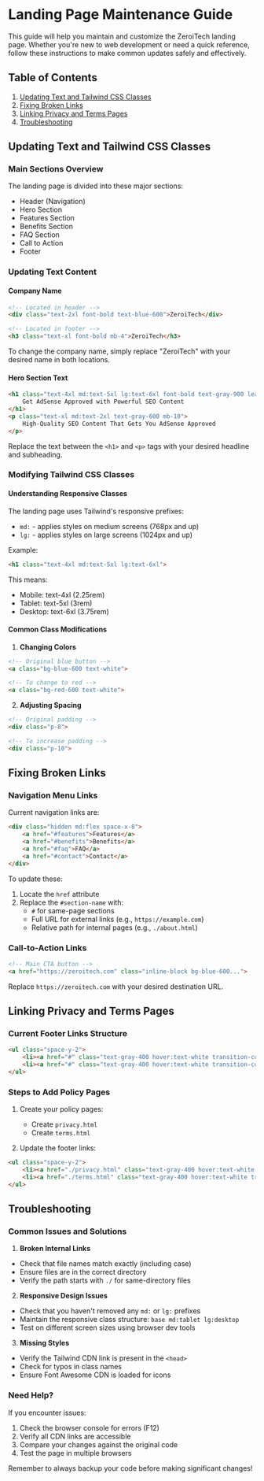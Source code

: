# Landing Page Maintenance Guide

This guide will help you maintain and customize the ZeroiTech landing page. Whether you're new to web development or need a quick reference, follow these instructions to make common updates safely and effectively.

## Table of Contents
1. [Updating Text and Tailwind CSS Classes](#updating-text-and-tailwind-css-classes)
2. [Fixing Broken Links](#fixing-broken-links)
3. [Linking Privacy and Terms Pages](#linking-privacy-and-terms-pages)
4. [Troubleshooting](#troubleshooting)

## Updating Text and Tailwind CSS Classes

### Main Sections Overview
The landing page is divided into these major sections:
- Header (Navigation)
- Hero Section
- Features Section
- Benefits Section
- FAQ Section
- Call to Action
- Footer

### Updating Text Content

#### Company Name
```html
<!-- Located in header -->
<div class="text-2xl font-bold text-blue-600">ZeroiTech</div>

<!-- Located in footer -->
<h3 class="text-xl font-bold mb-4">ZeroiTech</h3>
```
To change the company name, simply replace "ZeroiTech" with your desired name in both locations.

#### Hero Section Text
```html
<h1 class="text-4xl md:text-5xl lg:text-6xl font-bold text-gray-900 leading-tight mb-6">
    Get AdSense Approved with Powerful SEO Content
</h1>
<p class="text-xl md:text-2xl text-gray-600 mb-10">
    High-Quality SEO Content That Gets You AdSense Approved
</p>
```
Replace the text between the `<h1>` and `<p>` tags with your desired headline and subheading.

### Modifying Tailwind CSS Classes

#### Understanding Responsive Classes
The landing page uses Tailwind's responsive prefixes:
- `md:` - applies styles on medium screens (768px and up)
- `lg:` - applies styles on large screens (1024px and up)

Example:
```html
<h1 class="text-4xl md:text-5xl lg:text-6xl">
```
This means:
- Mobile: text-4xl (2.25rem)
- Tablet: text-5xl (3rem)
- Desktop: text-6xl (3.75rem)

#### Common Class Modifications

1. **Changing Colors**
```html
<!-- Original blue button -->
<a class="bg-blue-600 text-white">

<!-- To change to red -->
<a class="bg-red-600 text-white">
```

2. **Adjusting Spacing**
```html
<!-- Original padding -->
<div class="p-8">

<!-- To increase padding -->
<div class="p-10">
```

## Fixing Broken Links

### Navigation Menu Links
Current navigation links are:
```html
<div class="hidden md:flex space-x-8">
    <a href="#features">Features</a>
    <a href="#benefits">Benefits</a>
    <a href="#faq">FAQ</a>
    <a href="#contact">Contact</a>
</div>
```

To update these:
1. Locate the `href` attribute
2. Replace the `#section-name` with:
   - `#` for same-page sections
   - Full URL for external links (e.g., `https://example.com`)
   - Relative path for internal pages (e.g., `./about.html`)

### Call-to-Action Links
```html
<!-- Main CTA button -->
<a href="https://zeroitech.com" class="inline-block bg-blue-600...">
```
Replace `https://zeroitech.com` with your desired destination URL.

## Linking Privacy and Terms Pages

### Current Footer Links Structure
```html
<ul class="space-y-2">
    <li><a href="#" class="text-gray-400 hover:text-white transition-colors duration-300">Privacy Policy</a></li>
    <li><a href="#" class="text-gray-400 hover:text-white transition-colors duration-300">Terms of Service</a></li>
</ul>
```

### Steps to Add Policy Pages

1. Create your policy pages:
   - Create `privacy.html`
   - Create `terms.html`

2. Update the footer links:
```html
<ul class="space-y-2">
    <li><a href="./privacy.html" class="text-gray-400 hover:text-white transition-colors duration-300">Privacy Policy</a></li>
    <li><a href="./terms.html" class="text-gray-400 hover:text-white transition-colors duration-300">Terms of Service</a></li>
</ul>
```

## Troubleshooting

### Common Issues and Solutions

1. **Broken Internal Links**
- Check that file names match exactly (including case)
- Ensure files are in the correct directory
- Verify the path starts with `./` for same-directory files

2. **Responsive Design Issues**
- Check that you haven't removed any `md:` or `lg:` prefixes
- Maintain the responsive class structure: `base md:tablet lg:desktop`
- Test on different screen sizes using browser dev tools

3. **Missing Styles**
- Verify the Tailwind CDN link is present in the `<head>`
- Check for typos in class names
- Ensure Font Awesome CDN is loaded for icons

### Need Help?
If you encounter issues:
1. Check the browser console for errors (F12)
2. Verify all CDN links are accessible
3. Compare your changes against the original code
4. Test the page in multiple browsers

Remember to always backup your code before making significant changes!